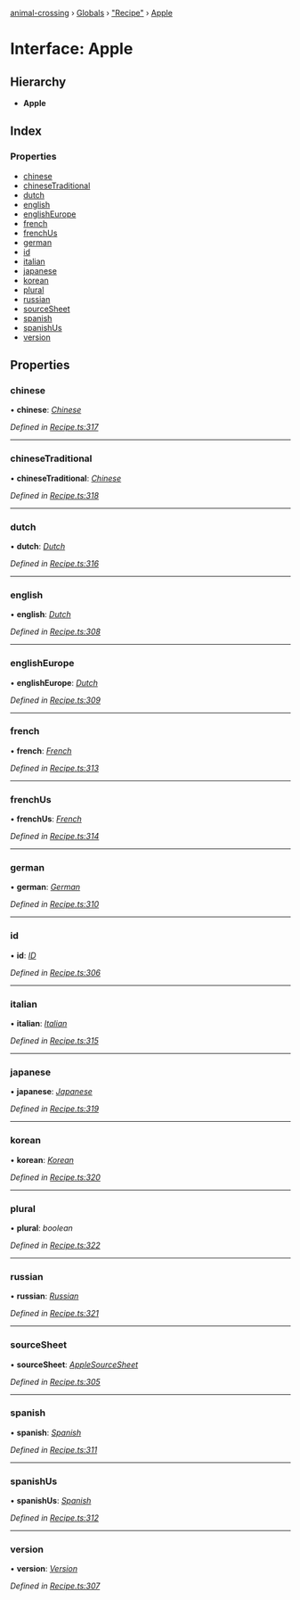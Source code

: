 [animal-crossing](../README.md) › [Globals](../globals.md) › ["Recipe"](../modules/_recipe_.md) › [Apple](_recipe_.apple.md)

# Interface: Apple

## Hierarchy

* **Apple**

## Index

### Properties

* [chinese](_recipe_.apple.md#chinese)
* [chineseTraditional](_recipe_.apple.md#chinesetraditional)
* [dutch](_recipe_.apple.md#dutch)
* [english](_recipe_.apple.md#english)
* [englishEurope](_recipe_.apple.md#englisheurope)
* [french](_recipe_.apple.md#french)
* [frenchUs](_recipe_.apple.md#frenchus)
* [german](_recipe_.apple.md#german)
* [id](_recipe_.apple.md#id)
* [italian](_recipe_.apple.md#italian)
* [japanese](_recipe_.apple.md#japanese)
* [korean](_recipe_.apple.md#korean)
* [plural](_recipe_.apple.md#plural)
* [russian](_recipe_.apple.md#russian)
* [sourceSheet](_recipe_.apple.md#sourcesheet)
* [spanish](_recipe_.apple.md#spanish)
* [spanishUs](_recipe_.apple.md#spanishus)
* [version](_recipe_.apple.md#version)

## Properties

###  chinese

• **chinese**: *[Chinese](../enums/_recipe_.chinese.md)*

*Defined in [Recipe.ts:317](https://github.com/Norviah/animal-crossing/blob/c9eb585/module/types/Recipe.ts#L317)*

___

###  chineseTraditional

• **chineseTraditional**: *[Chinese](../enums/_recipe_.chinese.md)*

*Defined in [Recipe.ts:318](https://github.com/Norviah/animal-crossing/blob/c9eb585/module/types/Recipe.ts#L318)*

___

###  dutch

• **dutch**: *[Dutch](../enums/_recipe_.dutch.md)*

*Defined in [Recipe.ts:316](https://github.com/Norviah/animal-crossing/blob/c9eb585/module/types/Recipe.ts#L316)*

___

###  english

• **english**: *[Dutch](../enums/_recipe_.dutch.md)*

*Defined in [Recipe.ts:308](https://github.com/Norviah/animal-crossing/blob/c9eb585/module/types/Recipe.ts#L308)*

___

###  englishEurope

• **englishEurope**: *[Dutch](../enums/_recipe_.dutch.md)*

*Defined in [Recipe.ts:309](https://github.com/Norviah/animal-crossing/blob/c9eb585/module/types/Recipe.ts#L309)*

___

###  french

• **french**: *[French](../enums/_recipe_.french.md)*

*Defined in [Recipe.ts:313](https://github.com/Norviah/animal-crossing/blob/c9eb585/module/types/Recipe.ts#L313)*

___

###  frenchUs

• **frenchUs**: *[French](../enums/_recipe_.french.md)*

*Defined in [Recipe.ts:314](https://github.com/Norviah/animal-crossing/blob/c9eb585/module/types/Recipe.ts#L314)*

___

###  german

• **german**: *[German](../enums/_recipe_.german.md)*

*Defined in [Recipe.ts:310](https://github.com/Norviah/animal-crossing/blob/c9eb585/module/types/Recipe.ts#L310)*

___

###  id

• **id**: *[ID](../enums/_recipe_.id.md)*

*Defined in [Recipe.ts:306](https://github.com/Norviah/animal-crossing/blob/c9eb585/module/types/Recipe.ts#L306)*

___

###  italian

• **italian**: *[Italian](../enums/_recipe_.italian.md)*

*Defined in [Recipe.ts:315](https://github.com/Norviah/animal-crossing/blob/c9eb585/module/types/Recipe.ts#L315)*

___

###  japanese

• **japanese**: *[Japanese](../enums/_recipe_.japanese.md)*

*Defined in [Recipe.ts:319](https://github.com/Norviah/animal-crossing/blob/c9eb585/module/types/Recipe.ts#L319)*

___

###  korean

• **korean**: *[Korean](../enums/_recipe_.korean.md)*

*Defined in [Recipe.ts:320](https://github.com/Norviah/animal-crossing/blob/c9eb585/module/types/Recipe.ts#L320)*

___

###  plural

• **plural**: *boolean*

*Defined in [Recipe.ts:322](https://github.com/Norviah/animal-crossing/blob/c9eb585/module/types/Recipe.ts#L322)*

___

###  russian

• **russian**: *[Russian](../enums/_recipe_.russian.md)*

*Defined in [Recipe.ts:321](https://github.com/Norviah/animal-crossing/blob/c9eb585/module/types/Recipe.ts#L321)*

___

###  sourceSheet

• **sourceSheet**: *[AppleSourceSheet](../enums/_recipe_.applesourcesheet.md)*

*Defined in [Recipe.ts:305](https://github.com/Norviah/animal-crossing/blob/c9eb585/module/types/Recipe.ts#L305)*

___

###  spanish

• **spanish**: *[Spanish](../enums/_recipe_.spanish.md)*

*Defined in [Recipe.ts:311](https://github.com/Norviah/animal-crossing/blob/c9eb585/module/types/Recipe.ts#L311)*

___

###  spanishUs

• **spanishUs**: *[Spanish](../enums/_recipe_.spanish.md)*

*Defined in [Recipe.ts:312](https://github.com/Norviah/animal-crossing/blob/c9eb585/module/types/Recipe.ts#L312)*

___

###  version

• **version**: *[Version](../enums/_recipe_.version.md)*

*Defined in [Recipe.ts:307](https://github.com/Norviah/animal-crossing/blob/c9eb585/module/types/Recipe.ts#L307)*

